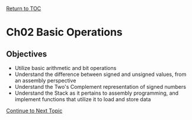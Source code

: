 <a href="https://github.com/CyberTrainingUSAF/06-Debugging-Assembly/blob/master/03_ASM_Basic_Operations/01_Arithmetic_Instructions.md" rel="Return to TOC"> Return to TOC </a>

# Ch02 Basic Operations

## Objectives
* Utilize basic arithmetic and bit operations
* Understand the difference between signed and unsigned values, from an assembly perspective
* Understand the Two's Complement representation of signed numbers
* Understand the Stack as it pertains to assembly programming, and implement functions that utilize it to load and store data

<a href="https://github.com/CyberTrainingUSAF/06-Debugging-Assembly/blob/master/03_ASM_Basic_Operations/README.md" rel="Continue to Next Topic"> Continue to Next Topic </a>
